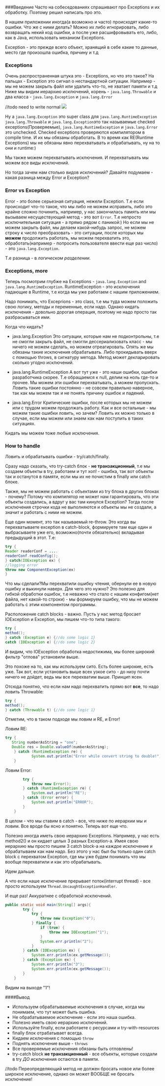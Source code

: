 ###Введение
Часто на собеседованиях спрашивают про Exceptions и их обработку.
Поэтому решил написать про это.

В нашем приложении иногда(а возможно и часто) происходят какие-то ошибки. Что же с ними делать?
Можно их либо игнорировать, либо возвращать некий код ошибки, а после уже расшифровывать его, либо, как в Java, использовать механизм Exceptions.

Exception - это прежде всего объект, хранящий в себе какие то данные, место где произошла ошибка, причину и т.д

### Exceptions
Очень распространенная штука это - Exceptions, но что это такое?
На пальцах - Exception это сигнал о нестандартной ситуации.
Например - мы не можем закрыть файл или удалить что-то, не хватает памяти и т.д
Ниже мы видим иерархию исключений, корень - `java.lang.Throwable` и два класса - `java.lang.Exception` и `java.lang.Error`

//todo need to write normal
![](http://docs.oracle.com/javase/tutorial/figures/essential/exceptions-throwable.gif)

Ну а `java.lang.Exception` это super class для `java.lang.RuntimeException`
`java.lang.Throwable` и `java.lang.Exception`это так называемые checked exceptions(Проверяемые), `java.lang.RuntimeException` и `java.lang.Error` это unchecked.
Checked exceptions проверяются компилятором в compile time. И их мы обязаны обработать. В то время как RE(Runtime Exceptions) мы не обязаны явно перехватывать и обрабатывать, ну на то они и runtime:)

Мы также можем перехватывать исключения. И перехватывать мы можем все виды исключений.

Но тогда зачем нам столько видов исключений? Давайте подумаем - какая разница между Error и Exception?

### Error vs Exception
Error - это более серьезная ситуация, нежели Exception. Т.е если происходит что-то такое, что мы либо не можем исправить, либо это крайне сложно починить, например, у нас закончилась память или мы вызываем несуществующий метод - это вот `Error`. Т.е непросто исключительная ситуация - а прямо рядом с паникой:)
Но если мы не можем закрыть файл, мы делаем какой-нибудь запрос, не можем строку к число преобразовать - это ситуации, после которых мы **можем** продолжить работать, мы можем перехватить это, обработать(например - попросить пользователя ввести еще раз число) - это `java.lang.Exception`.

Т.е разница - в *логическом разделении*.

### Exceptions, more
Теперь посмотрим глубже на Exceptions - `java.lang.Exception` and `java.lang.RuntimeException`. RuntimeException - это исключения падающие в Runtime, т.е когда мы уже работаем с нашим приложением.

Надо понимать, что Exceprions - это class, т.е мы туда можем положить свою логику, методы и переменные, если надо. Однако кидать исключения - довольно дорогая операция, поэтому не надо просто так разбрасываться ими.

Когда что кидать?

* java.lang.Exception
Это ситуации, которые нам не подконтрольны, т.е не смогли закрыть файл, не смогли дессериализовать класс - мы ничего не можем сделать, но можем отреагировать.
Опять же мы обязаны такие исключения обрабатывать. Либо прокидывать вверх с помощью throws, в сигнатуру метода. Метод может декларировать сколько угодно исключений.

* java.lang.RuntimeException
А вот тут уже - это наши ошибки, ошибки разработчика скорее. Т.е обращаемся к null, делим на ноль где-то и прочее.
Мы можем эти ошибки перехватывать, а можем пропускать. Ловить такие ошибки постоянно - не совсем правильно наверное, так как мы можем так и не понять причину ошибок и падений.

* java.lang.Error
Критические ошибки, после которых мы не можем или с трудом можем продолжать работу.
Как и все остальные - мы можем такие ошибки ловить, но зачем? Ловить их можно только в случае, если мы можем или знаем как нам поступить в таких ситуациях.

Кидать мы можем тоже любые исключения.

### How to handle
Ловить и обрабатывать ошибки - try/catch/finally.

Сразу надо сказать, что try-catch блок - **не транзакционный**, т.е мы создаем объекты в try, работаем и тут хоп! - ошибка, так вот объекты так и останутся в памяти, если мы их не почистим в finally или catch блоке.

Также, мы не можем работать с объектами из try блока в других блоках - почему? Потому что компилятор не может нам гарантировать, что эти объекты создались, а вдруг у вас там кинулся Exception? Тогда после исключения строчки кода не выполняются и объекты мы не создали, а значит и работать с ними не можем.

Еще один момент, это так называемый re-throw.
Это когда вы перехватываете exception в catch-block, формируете там еще один и выбрасываете уже его, возможно(почти обязательно) вкладывая предыдущий в этот.
Т.е:
```java
try {
Reader readerConf = ....
readerConf.readConfig();
} catch(IOException ex) {
//logging error
throw new ComponentException(ex)
}
```
Что мы сделали?Мы перехватили ошибку чтения, обернули ее в новую ошибку и выкинули наверх. Для чего это нужно? Это полезно для гибкой обработки ошибок, т.е неважно что стало с нашим конфигом(нет файла, нет какой-то строки) - мы формируем ошибку, что мы не можем работать с этим компонентом программы.

Расположение catch blocks - важно.
Пусть у нас метод бросает IOException и Exception, мы пишем что-то типа такого:
```java
try {
method();
} catch (Exception e) {//do some logic 1}
catch (IOException e) {//do some logic 2}
```

И видим, что IOException обработка недостижима, мы более широкий фильтр "отлова" установили выше.

Это похоже на то, как мы используем сито. Есть более широкие, есть уже. Так вот, если установить выше всех узкое сито - до низу почти ничего не дойдет, ведь мы все перехватим выше. Принцип ясен.

Отсюда понятно, что если нам надо перехватить прямо вот **все**, то надо ловить Throwable:
```java
try {
method();
} catch (Throwable t) {//do some logic 1}
```

Отметим, что в таком подходе мы ловим и RE, и Error!

Ловим RE:
```java
try {
   String numberAsString = "one";
   Double res = Double.valueOf(numberAsString);
    } catch (RuntimeException re) {
            System.out.println("Error while convert string to double!");
    }
```

Ловим Error:

```java
        try {
            throw new Error();
        } catch (RuntimeException re) {
            System.out.println("RE");
        } catch (Error error) {
            System.out.println("ERROR");
        }
    }
```
В целом - что мы ставим в catch - все, что ниже по иерархии мы и ловим.
Все вроде бы ясно и понятно. Теперь вот еще что.

Полезно иногда иметь свою иерархию Exceptions. Например, у нас есть method2() и он кидает целых 3 разных Exception-а. Имея свою иерархию мы просто пишем 3 catch block-а на каждое исключение и обрабатываем как нам надо. Без этого у нас был бы только один catch block с перехватом Exception, где мы уже будем понимать что мы вообще перехватили и как это обрабатывать.

Идем дальше.

А что если наше исключение прерывает поток(interrupt thread) - все просто используем `Thread.UncaughtExceptionHandler`.

И еще раз! Аккуратнее с обработкой исключений.
```java
public static void main(String[] args){
        try {
            try {
                throw new Exception("0");
            } finally {
                if (true) {
                    throw new IOException("1");
                }
                System.err.println("2");
            }
        } catch (IOException ex) {
            System.err.println(ex.getMessage());
        } catch (Exception ex) {
            System.err.println("3");
            System.err.println(ex.getMessage());
        }
    }
```

Видим на выходе "1"!

####Вывод
* Используем обрабатываемые исключения в случае, когда мы понимаем, что тут может быть ошибка.
* Не обрабатываемое исключение - если это наша ошибка.
* Полезно иметь свою иерархию исключений.
* Используйте finally, если работаете с ресурсами и try-with-resources
* finally блок отрабатывает всегда.
* Кидаем исключения с помощью `throw`
* Поднять исключение выше -  `throws`
* Все проверяемые исключения обязаны быть отловлены!
* try-catch block **не транзакционный** - все объекты, которые создали в try *ДО* исключения остаются в памяти.


//todo
Переопределяющий метод не должен бросать новое или более широкое исключение, однако он может ВООБЩЕ не бросать исключение!